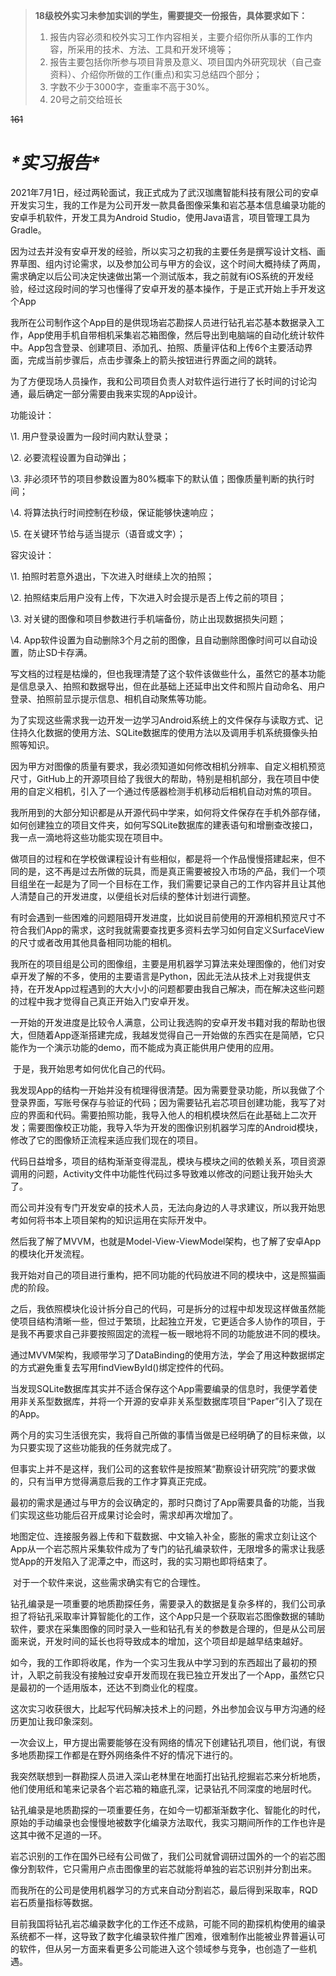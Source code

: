 > ​	**18级校外实习未参加实训的学生，需要提交一份报告，具体要求如下：**
>
> 1. 报告内容必须和校外实习工作内容相关，主要介绍你所从事的工作内容，所采用的技术、方法、工具和开发环境等；
> 2. 报告主要包括你所参与项目背景及意义、项目国内外研究现状（自己查资料）、介绍你所做的工作(重点)和实习总结四个部分；
> 3. 字数不少于3000字，查重率不高于30%。
> 4. 20号之前交给班长

~~161~~

# ***\*实习报告\****

​	2021年7月1日，经过两轮面试，我正式成为了武汉珈鹰智能科技有限公司的安卓开发实习生，我的工作是为公司开发一款具备图像采集和岩芯基本信息编录功能的安卓手机软件，开发工具为Android Studio，使用Java语言，项目管理工具为Gradle。

​	因为过去并没有安卓开发的经验，所以实习之初我的主要任务是撰写设计文档、画界草图、组内讨论需求，以及参加公司与甲方的会议，这个时间大概持续了两周，需求确定以后公司决定快速做出第一个测试版本，我之前就有iOS系统的开发经验，经过这段时间的学习也懂得了安卓开发的基本操作，于是正式开始上手开发这个App

我所在公司制作这个App目的是供现场岩芯勘探人员进行钻孔岩芯基本数据录入工作，App使用手机自带相机采集岩芯箱图像，然后导出到电脑端的自动化统计软件中。App包含登录、创建项目、添加孔、拍照、质量评估和上传6个主要活动界面，完成当前步骤后，点击步骤条上的箭头按钮进行界面之间的跳转。

为了方便现场人员操作，我和公司项目负责人对软件运行进行了长时间的讨论沟通，最后确定一部分需要由我来实现的App设计。

功能设计：

\1. 用户登录设置为一段时间内默认登录；

\2. 必要流程设置为自动弹出；

\3. 非必须环节的项目参数设置为80%概率下的默认值；图像质量判断的执行时间；

\4. 将算法执行时间控制在秒级，保证能够快速响应；

\5. 在关键环节给与适当提示（语音或文字）；

容灾设计：

\1. 拍照时若意外退出，下次进入时继续上次的拍照；

\2. 拍照结束后用户没有上传，下次进入时会提示是否上传之前的项目；

\3. 对关键的图像和项目参数进行手机端备份，防止出现数据损失问题；

\4. App软件设置为自动删除3个月之前的图像，且自动删除图像时间可以自动设置，防止SD卡存满。

写文档的过程是枯燥的，但也我理清楚了这个软件该做些什么，虽然它的基本功能是信息录入、拍照和数据导出，但在此基础上还延申出文件和照片自动命名、用户登录、拍照前显示提示信息、相机自动聚焦等功能。

​	为了实现这些需求我一边开发一边学习Android系统上的文件保存与读取方式、记住持久化数据的使用方法、SQLite数据库的使用方法以及调用手机系统摄像头拍照等知识。

​	因为甲方对图像的质量有要求，我必须知道如何修改相机分辨率、自定义相机预览尺寸，GitHub上的开源项目给了我很大的帮助，特别是相机部分，我在项目中使用的自定义相机，引入了一个通过传感器检测手机移动后相机自动对焦的项目。

我所用到的大部分知识都是从开源代码中学来，如何将文件保存在手机外部存储，如何创建独立的项目文件夹，如何写SQLite数据库的建表语句和增删查改接口，我一点一滴地将这些功能实现在项目中。

做项目的过程和在学校做课程设计有些相似，都是将一个作品慢慢搭建起来，但不同的是，这不再是过去所做的玩具，而是真正需要被投入市场的产品，我们一个项目组坐在一起是为了同一个目标在工作，我们需要记录自己的工作内容并且让其他人清楚自己的开发进度，以便组长对后续的整体计划进行调整。

​	有时会遇到一些困难的问题阻碍开发进度，比如说目前使用的开源相机预览尺寸不符合我们App的需求，这时我就需要查找更多资料去学习如何自定义SurfaceView的尺寸或者改用其他具备相同功能的相机。

​	我所在的项目组是公司的图像组，主要是用机器学习算法来处理图像的，他们对安卓开发了解的不多，使用的主要语言是Python，因此无法从技术上对我提供支持，在开发App过程遇到的大大小小的问题都要由我自己解决，而在解决这些问题的过程中我才觉得自己真正开始入门安卓开发。

​	一开始的开发进度是比较令人满意，公司让我选购的安卓开发书籍对我的帮助也很大，但随着App逐渐搭建完成，我越发觉得自己一开始做的东西实在是简陋，它只能作为一个演示功能的demo，而不能成为真正能供用户使用的应用。

​	于是，我开始思考如何优化自己的代码。

​	我发现App的结构一开始并没有梳理得很清楚。因为需要登录功能，所以我做了个登录界面，写账号保存与验证的代码；因为需要钻孔岩芯项目创建功能，我写了对应的界面和代码。需要拍照功能，我导入他人的相机模块然后在此基础上二次开发；需要图像校正功能，我导入华为开发的图像识别机器学习库的Android模块，修改了它的图像矫正流程来适应我们现在的项目。

​	代码日益增多，项目的结构渐渐变得混乱，模块与模块之间的依赖关系，项目资源调用的问题，Activity文件中功能性代码过多导致难以修改的问题让我开始头大了。

​	而公司并没有专门开发安卓的技术人员，无法向身边的人寻求建议，所以我开始思考如何将书本上项目架构的知识运用在实际开发中。

​	然后我了解了MVVM，也就是Model-View-ViewModel架构，也了解了安卓App的模块化开发流程。

​	我开始对自己的项目进行重构，把不同功能的代码放进不同的模块中，这是照猫画虎的阶段。

​	之后，我依照模块化设计拆分自己的代码，可是拆分的过程中却发现这样做虽然能使项目结构清晰一些，但过于繁琐，比起独立开发，它更适合多人协作的项目，于是我不再要求自己非要按照固定的流程一板一眼地将不同的功能放进不同的模块。

​	通过MVVM架构，我顺带学习了DataBinding的使用方法，学会了用这种数据绑定的方式避免重复去写用findViewById()绑定控件的代码。

​	当发现SQLite数据库其实并不适合保存这个App需要编录的信息时，我便学着使用非关系型数据库，并将一个开源的安卓非关系型数据库项目“Paper”引入了现在的App。

​	两个月的实习生活很充实，我将自己所做的事情当做是已经明确了的目标来做，以为只要实现了这些功能我的任务就完成了。

​	但事实上并不是这样，我们公司的这套软件是按照某“勘察设计研究院”的要求做的，只有当甲方觉得满意后我的工作才算真正完成。

​	最初的需求是通过与甲方的会议确定的，那时只商讨了App需要具备的功能，当我们实现这些功能后召开成果讨论会时，需求却再次增加了。

​	地图定位、连接服务器上传和下载数据、中文输入补全，膨胀的需求立刻让这个App从一个岩芯照片采集软件成为了专门的钻孔编录软件，无限增多的需求让我感觉App的开发陷入了泥潭之中，而这时，我的实习期也即将结束了。

​	对于一个软件来说，这些需求确实有它的合理性。

钻孔编录是一项重要的地质勘探任务，需要录入的数据是复杂多样的，我们公司承担了将钻孔采取率计算智能化的工作，这个App只是一个获取岩芯图像数据的辅助软件，要求在采集图像的同时录入一些和钻孔有关的参数是合理的，但是从公司层面来说，开发时间的延长也将导致成本的增加，这个项目却是越早结束越好。

​	如今，我的工作即将收尾，作为一个实习生我从中学习到的东西超出了最初的预计，入职之前我没有接触过安卓开发而现在我已独立开发出了一个App，虽然它只是最初的一个适用版本，还达不到商业化的程度。

这次实习收获很大，比起写代码解决技术上的问题，外出参加会议与甲方沟通的经历更加让我印象深刻。

一次会议上，甲方提出需要能够在没有网络的情况下创建钻孔项目，他们说，有很多地质勘探工作都是在野外网络条件不好的情况下进行的。

我突然联想到一群勘探人员进入深山老林里在地面打出钻孔挖掘岩芯来分析地质，他们使用纸和笔来记录各个岩芯箱的箱底孔深，记录钻孔不同深度的地层时代。

钻孔编录是地质勘探的一项重要任务，在如今一切都渐渐数字化、智能化的时代，原始的手动编录也会慢慢地被数字化编录方法取代，我实习期间所作的工作也许是这其中微不足道的一环。

岩芯识别的工作在国外已经有公司做了，我们公司就曾调研过国外的一个的岩芯图像分割软件，它只需用户点击图像里的岩芯就能将单独的岩芯识别并分割出来。

而我所在的公司是使用机器学习的方式来自动分割岩芯，最后得到采取率，RQD岩石质量指标等数据。

目前我国将钻孔岩芯编录数字化的工作还不成熟，可能不同的勘探机构使用的编录系统都不一样，这导致了数字化编录软件推广困难，很难制作出能被业界普遍认可的软件，但从另一方面来看更多公司能进入这个领域参与竞争，也创造了一些机遇。

 